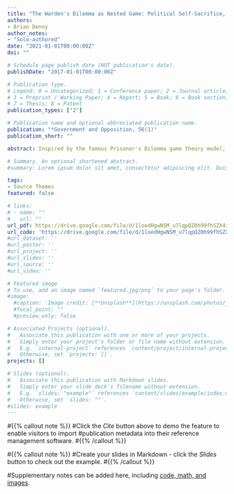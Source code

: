 ```yaml
---
title: "The Warden's Dilemma as Nested Game: Political Self-Sacrifice, Instrumental Rationality, and Third Parties"
authors:
- Brian Denny
author_notes:
- "Solo-authored"
date: "2021-01-01T00:00:00Z"
doi: ""

# Schedule page publish date (NOT publication's date).
publishDate: "2017-01-01T00:00:00Z"

# Publication type.
# Legend: 0 = Uncategorized; 1 = Conference paper; 2 = Journal article;
# 3 = Preprint / Working Paper; 4 = Report; 5 = Book; 6 = Book section;
# 7 = Thesis; 8 = Patent
publication_types: ["2"]

# Publication name and optional abbreviated publication name.
publication: "*Government and Opposition, 56(1)"
publication_short: ""

abstract: Inspired by the famous Prisoner's Dilemma game theory model, Karin Marie Fierke introduced the Warden's Dilemma to explain self-sacrifice and compromise in asymmetric interactions and to show that such an explanation requires a social ontology. She applied her model to Irish Republican Army hunger strikes in 1980–1981. Her model, however, closely resembles what game theorists call a ‘nested game’. This article (re)introduces the nested Warden's Dilemma, focuses on the tripartite relationship inherent to the model and examines hunger strikes as part of a strategy potentially informed by instrumental rationality and knowledge of the Warden's Dilemma dynamic. After briefly discussing the implications of approaching self-sacrificial behaviour from a rationalist perspective, a case study of strategic non-violence in Myanmar (Burma) demonstrates how third parties can both diffuse instrumental rationality regarding political self-sacrifice and facilitate patterns of resistance that appear to capitalize on the Warden's Dilemma dynamic.

# Summary. An optional shortened abstract.
#summary: Lorem ipsum dolor sit amet, consectetur adipiscing elit. Duis posuere tellus ac convallis placerat. Proin tincidunt magna sed ex sollicitudin condimentum.

tags:
- Source Themes
featured: false

# links:
# - name: ""
#   url: ""
url_pdf: https://drive.google.com/file/d/1loedHgwNSM_u7lqpQZ0h99fhSZX4fVIc/view?usp=sharing
url_code: 'https://drive.google.com/file/d/1loedHgwNSM_u7lqpQZ0h99fhSZX4fVIc/view?usp=sharing'
#url_dataset: ''
#url_poster: ''
#url_project: ''
#url_slides: ''
#url_source: ''
#url_video: ''

# Featured image
# To use, add an image named `featured.jpg/png` to your page's folder. 
#image:
  #caption: 'Image credit: [**Unsplash**](https://unsplash.com/photos/jdD8gXaTZsc)'
  #focal_point: ""
  #preview_only: false

# Associated Projects (optional).
#   Associate this publication with one or more of your projects.
#   Simply enter your project's folder or file name without extension.
#   E.g. `internal-project` references `content/project/internal-project/index.md`.
#   Otherwise, set `projects: []`.
projects: []

# Slides (optional).
#   Associate this publication with Markdown slides.
#   Simply enter your slide deck's filename without extension.
#   E.g. `slides: "example"` references `content/slides/example/index.md`.
#   Otherwise, set `slides: ""`.
#slides: example
---
```


#{{% callout note %}}
#Click the *Cite* button above to demo the feature to enable visitors to import #publication metadata into their reference management software.
#{{% /callout %}}

#{{% callout note %}}
#Create your slides in Markdown - click the *Slides* button to check out the example.
#{{% /callout %}}

#Supplementary notes can be added here, including [code, math, and images](https://wowchemy.com/docs/writing-markdown-latex/).
